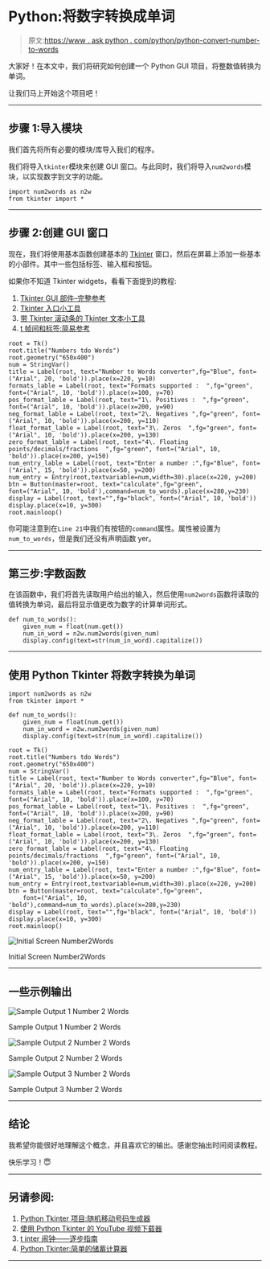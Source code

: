 # Python:将数字转换成单词

> 原文:[https://www . ask python . com/python/python-convert-number-to-words](https://www.askpython.com/python/python-convert-number-to-words)

大家好！在本文中，我们将研究如何创建一个 Python GUI 项目，将整数值转换为单词。

让我们马上开始这个项目吧！

* * *

## 步骤 1:导入模块

我们首先将所有必要的模块/库导入我们的程序。

我们将导入`tkinter`模块来创建 GUI 窗口。与此同时，我们将导入`num2words`模块，以实现数字到文字的功能。

```
import num2words as n2w
from tkinter import *

```

* * *

## 步骤 2:创建 GUI 窗口

现在，我们将使用基本函数创建基本的 [Tkinter](https://www.askpython.com/python-modules/tkinter/tkinter-canvas) 窗口，然后在屏幕上添加一些基本的小部件。其中一些包括标签、输入框和按钮。

如果你不知道 Tkinter widgets，看看下面提到的教程:

1.  [Tkinter GUI 部件–完整参考](https://www.askpython.com/python/tkinter-gui-widgets)
2.  [Tkinter 入口小工具](https://www.askpython.com/python-modules/tkinter/tkinter-entry-widget)
3.  [带 Tkinter 滚动条的 Tkinter 文本小工具](https://www.askpython.com/python-modules/tkinter/tkinter-text-widget-tkinter-scrollbar)
4.  [t 帧间和标签:简易参考](https://www.askpython.com/python-modules/tkinter/tkinter-frame-and-label)

```
root = Tk()
root.title("Numbers tdo Words")
root.geometry("650x400")
num = StringVar()
title = Label(root, text="Number to Words converter",fg="Blue", font=("Arial", 20, 'bold')).place(x=220, y=10)
formats_lable = Label(root, text="Formats supported :  ",fg="green", font=("Arial", 10, 'bold')).place(x=100, y=70)
pos_format_lable = Label(root, text="1\. Positives :  ",fg="green", font=("Arial", 10, 'bold')).place(x=200, y=90)
neg_format_lable = Label(root, text="2\. Negatives ",fg="green", font=("Arial", 10, 'bold')).place(x=200, y=110)
float_format_lable = Label(root, text="3\. Zeros  ",fg="green", font=("Arial", 10, 'bold')).place(x=200, y=130)
zero_format_lable = Label(root, text="4\. Floating points/decimals/fractions  ",fg="green", font=("Arial", 10, 'bold')).place(x=200, y=150)
num_entry_lable = Label(root, text="Enter a number :",fg="Blue", font=("Arial", 15, 'bold')).place(x=50, y=200)
num_entry = Entry(root,textvariable=num,width=30).place(x=220, y=200)
btn = Button(master=root, text="calculate",fg="green",
font=("Arial", 10, 'bold'),command=num_to_words).place(x=280,y=230)
display = Label(root, text="",fg="black", font=("Arial", 10, 'bold'))
display.place(x=10, y=300)
root.mainloop()

```

你可能注意到在`Line 21`中我们有按钮的`command`属性。属性被设置为`num_to_words`，但是我们还没有声明函数 yer。

* * *

## 第三步:字数函数

在该函数中，我们将首先读取用户给出的输入，然后使用`num2words`函数将读取的值转换为单词，最后将显示值更改为数字的计算单词形式。

```
def num_to_words():
    given_num = float(num.get())
    num_in_word = n2w.num2words(given_num)
    display.config(text=str(num_in_word).capitalize())

```

* * *

## 使用 Python Tkinter 将数字转换为单词

```
import num2words as n2w
from tkinter import *

def num_to_words():
    given_num = float(num.get())
    num_in_word = n2w.num2words(given_num)
    display.config(text=str(num_in_word).capitalize())

root = Tk()
root.title("Numbers tdo Words")
root.geometry("650x400")
num = StringVar()
title = Label(root, text="Number to Words converter",fg="Blue", font=("Arial", 20, 'bold')).place(x=220, y=10)
formats_lable = Label(root, text="Formats supported :  ",fg="green", font=("Arial", 10, 'bold')).place(x=100, y=70)
pos_format_lable = Label(root, text="1\. Positives :  ",fg="green", font=("Arial", 10, 'bold')).place(x=200, y=90)
neg_format_lable = Label(root, text="2\. Negatives ",fg="green", font=("Arial", 10, 'bold')).place(x=200, y=110)
float_format_lable = Label(root, text="3\. Zeros  ",fg="green", font=("Arial", 10, 'bold')).place(x=200, y=130)
zero_format_lable = Label(root, text="4\. Floating points/decimals/fractions  ",fg="green", font=("Arial", 10, 'bold')).place(x=200, y=150)
num_entry_lable = Label(root, text="Enter a number :",fg="Blue", font=("Arial", 15, 'bold')).place(x=50, y=200)
num_entry = Entry(root,textvariable=num,width=30).place(x=220, y=200)
btn = Button(master=root, text="calculate",fg="green",
    font=("Arial", 10, 'bold'),command=num_to_words).place(x=280,y=230)
display = Label(root, text="",fg="black", font=("Arial", 10, 'bold'))
display.place(x=10, y=300)
root.mainloop()

```

![Initial Screen Number2Words](../Images/d2bd2382445b2896e9df4f1672817b52.png)

Initial Screen Number2Words

* * *

## 一些示例输出

![Sample Output 1 Number 2 Words](../Images/04797117ec6bef0bc5de3367f22effbe.png)

Sample Output 1 Number 2 Words

![Sample Output 2 Number 2 Words](../Images/7088992b58b426c95f01be1a00ca8fc6.png)

Sample Output 2 Number 2 Words

![Sample Output 3 Number 2 Words](../Images/9e1ea29395cee9fd986287c24e5c214d.png)

Sample Output 3 Number 2 Words

* * *

## 结论

我希望你能很好地理解这个概念，并且喜欢它的输出。感谢您抽出时间阅读教程。

快乐学习！😇

* * *

## 另请参阅:

1.  [Python Tkinter 项目:随机移动号码生成器](https://www.askpython.com/python-modules/tkinter/random-mobile-number-generator)
2.  [使用 Python Tkinter 的 YouTube 视频下载器](https://www.askpython.com/python-modules/tkinter/youtube-video-downloader)
3.  [t inter 闹钟——逐步指南](https://www.askpython.com/python-modules/tkinter/tkinter-alarm-clock)
4.  [Python Tkinter:简单的储蓄计算器](https://www.askpython.com/python-modules/tkinter/savings-calculator)

* * *